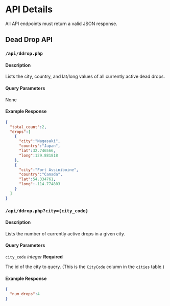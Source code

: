 # API Details

All API endpoints must return a valid JSON response.

## Dead Drop API

### `/api/ddrop.php`

#### Description
Lists the city, country, and lat/long values of all currently active dead drops.

#### Query Parameters
None

#### Example Response

```json
{
  "total_count":2,
  "drops":[
    {
      "city":"Nagasaki",
      "country":"Japan",
      "lat":32.746566,
      "long":129.881818
    },
    {
      "city":"Fort Assiniboine",
      "country":"Canada",
      "lat":54.334761,
      "long":-114.774803
    }
  ]
}
```

### `/api/ddrop.php?city={city_code}`

#### Description
Lists the number of currently active drops in a given city.

#### Query Parameters
`city_code` _integer_  **Required**

The id of the city to query. (This is the `CityCode` column in the `cities` table.)

#### Example Response

```json
{
  "num_drops":4
}
```
